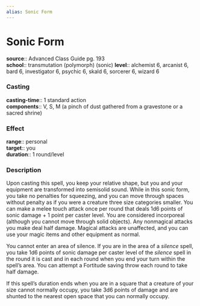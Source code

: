 ```yaml
---
alias: Sonic Form
---
```


# Sonic Form 

**source**:: Advanced Class Guide pg. 193  
**school**:: transmutation (polymorph) (sonic)
**level**:: alchemist 6, arcanist 6, bard 6, investigator 6, psychic 6, skald 6, sorcerer 6, wizard 6

### Casting 

**casting-time**:: 1 standard action  
**components**:: V, S, M (a pinch of dust gathered from a gravestone or a sacred shrine)

### Effect 

**range**:: personal  
**target**:: you  
**duration**:: 1 round/level

### Description 

Upon casting this spell, you keep your relative shape, but you and your equipment are transformed into semisolid sound. While in this sonic form, you take no penalties for squeezing, and you can move through spaces without penalty as if you were a creature three size categories smaller. You can make a melee touch attack once per round that deals 1d6 points of sonic damage + 1 point per caster level. You are considered incorporeal (although you cannot move through solid objects). Any nonmagical attacks you make deal half damage. Magical attacks are unaffected, and you can use your magic items and other equipment as normal.  
  
You cannot enter an area of silence. If you are in the area of a *silence* spell, you take 1d6 points of sonic damage per caster level of the *silence* spell in the round it is cast and in each round when you end your turn within the spell’s area. You can attempt a Fortitude saving throw each round to take half damage.  
  
If this spell’s duration ends when you are in a square that a creature of your size cannot normally occupy, you take 3d6 points of damage and are shunted to the nearest open space that you can normally occupy.
